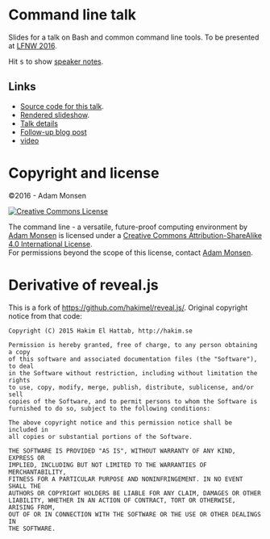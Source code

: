 # Command line talk

Slides for a talk on Bash and common command line tools. To be presented at
[LFNW 2016](https://www.linuxfestnorthwest.org/2016).

Hit <kbd>s</kbd> to show [speaker notes](https://github.com/hakimel/reveal.js#speaker-notes).

## Links

* [Source code for this talk](https://gitlab.com/meonkeys/lfnw2016-cli-talk).
* [Rendered slideshow](http://meonkeys.github.io/lfnw2016-cli-talk/).
* [Talk details](https://www.linuxfestnorthwest.org/2016/sessions/command-line-versatile-future-proof-computing-environment)
* [Follow-up blog post](http://adammonsen.com/post/1361)
* [video](https://www.youtube.com/watch?v=Ug2Qyu06eBM)

# Copyright and license

©2016 - Adam Monsen

<!-- cut & pasted license HTML from creativecommons.org. Easy, and includes
"rel" attributes and metadata. -->

<a rel="license" href="http://creativecommons.org/licenses/by-sa/4.0/"><img alt="Creative Commons License" style="border-width:0" src="https://i.creativecommons.org/l/by-sa/4.0/80x15.png" /></a>

<span xmlns:dct="http://purl.org/dc/terms/" property="dct:title">The command line - a versatile, future-proof computing environment</span> by <a xmlns:cc="http://creativecommons.org/ns#" href="http://adammonsen.com" property="cc:attributionName" rel="cc:attributionURL">Adam Monsen</a> is licensed under a <a rel="license" href="http://creativecommons.org/licenses/by-sa/4.0/">Creative Commons Attribution-ShareAlike 4.0 International License</a>.<br />For permissions beyond the scope of this license, contact <a xmlns:cc="http://creativecommons.org/ns#" href="mailto:haircut@gmail.com" rel="cc:morePermissions">Adam Monsen</a>.

# Derivative of reveal.js

This is a fork of <https://github.com/hakimel/reveal.js/>. Original copyright
notice from that code:

```
Copyright (C) 2015 Hakim El Hattab, http://hakim.se

Permission is hereby granted, free of charge, to any person obtaining a copy
of this software and associated documentation files (the "Software"), to deal
in the Software without restriction, including without limitation the rights
to use, copy, modify, merge, publish, distribute, sublicense, and/or sell
copies of the Software, and to permit persons to whom the Software is
furnished to do so, subject to the following conditions:

The above copyright notice and this permission notice shall be included in
all copies or substantial portions of the Software.

THE SOFTWARE IS PROVIDED "AS IS", WITHOUT WARRANTY OF ANY KIND, EXPRESS OR
IMPLIED, INCLUDING BUT NOT LIMITED TO THE WARRANTIES OF MERCHANTABILITY,
FITNESS FOR A PARTICULAR PURPOSE AND NONINFRINGEMENT. IN NO EVENT SHALL THE
AUTHORS OR COPYRIGHT HOLDERS BE LIABLE FOR ANY CLAIM, DAMAGES OR OTHER
LIABILITY, WHETHER IN AN ACTION OF CONTRACT, TORT OR OTHERWISE, ARISING FROM,
OUT OF OR IN CONNECTION WITH THE SOFTWARE OR THE USE OR OTHER DEALINGS IN
THE SOFTWARE.
```
